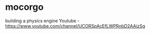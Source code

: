 # mocorgo
building a physics engine
Youtube - https://www.youtube.com/channel/UCORSpAcEfLWPRnbD2AAizSg
